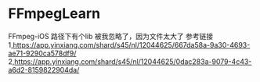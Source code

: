 # FFmpegLearn
FFmpeg-iOS  路径下有个lib 被我忽略了，因为文件太大了
参考链接  
1,https://app.yinxiang.com/shard/s45/nl/12044625/667da58a-9a30-4693-ae71-9290ca578df9/
2,https://app.yinxiang.com/shard/s45/nl/12044625/0dac283a-9079-4c43-a6d2-8159822904da/

